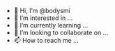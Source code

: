 - 👋 Hi, I’m @bodysmi
- 👀 I’m interested in ...
- 🌱 I’m currently learning ...
- 💞️ I’m looking to collaborate on ...
- 📫 How to reach me ...

<!---
bodysmi/bodysmi is a ✨ special ✨ repository because its `README.md` (this file) appears on your GitHub profile.
You can click the Preview link to take a look at your changes.
--->
